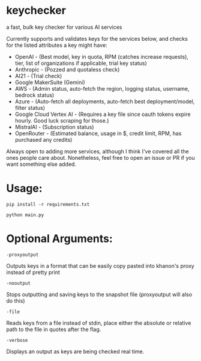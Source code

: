# keychecker
a fast, bulk key checker for various AI services

Currently supports and validates keys for the services below, and checks for the listed attributes a key might have:

- OpenAI - (Best model, key in quota, RPM (catches increase requests), tier, list of organizations if applicable, trial key status)
- Anthropic - (Pozzed and quotaless check)
- AI21 - (Trial check)
- Google MakerSuite (Gemini)
- AWS - (Admin status, auto-fetch the region, logging status, username, bedrock status)
- Azure - (Auto-fetch all deployments, auto-fetch best deployment/model, filter status)
- Google Cloud Vertex AI - (Requires a key file since oauth tokens expire hourly. Good luck scraping for those.)
- MistralAI - (Subscription status)
- OpenRouter - (Estimated balance, usage in $, credit limit, RPM, has purchased any credits)

Always open to adding more services, although I think I've covered all the ones people care about. Nonetheless, feel free to open an issue or PR if you want something else added.

# Usage:
`pip install -r requirements.txt`

`python main.py`

# Optional Arguments:

`-proxyoutput`

Outputs keys in a format that can be easily copy pasted into khanon's proxy instead of pretty print


`-nooutput`

Stops outputting and saving keys to the snapshot file (proxyoutput will also do this)

`-file`

Reads keys from a file instead of stdin, place either the absolute or relative path to the file in quotes after the flag.

`-verbose`

Displays an output as keys are being checked real time.
